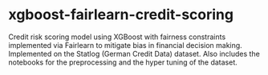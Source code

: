 # xgboost-fairlearn-credit-scoring
Credit risk scoring model using XGBoost with fairness constraints implemented via Fairlearn to mitigate bias in financial decision making. Implemented on the Statlog (German Credit Data) dataset. Also includes the notebooks for the preprocessing and the hyper tuning of the dataset.
